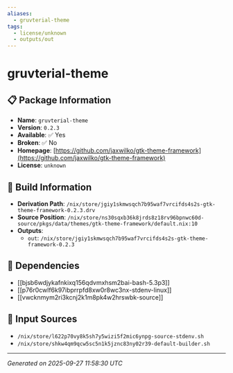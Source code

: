 ```yaml
---
aliases:
  - gruvterial-theme
tags:
  - license/unknown
  - outputs/out
---
```


# gruvterial-theme

## 📋 Package Information

- **Name**: `gruvterial-theme`
- **Version**: `0.2.3`
- **Available**: ✅ Yes
- **Broken**: ✅ No
- **Homepage**: [https://github.com/jaxwilko/gtk-theme-framework](https://github.com/jaxwilko/gtk-theme-framework)
- **License**: `unknown`

## 🔧 Build Information

- **Derivation Path**: `/nix/store/jgiy1skmwsqch7b95waf7vrcifds4s2s-gtk-theme-framework-0.2.3.drv`
- **Source Position**: `/nix/store/ns30sqxb36k8jrds8z18rv96bpnwc60d-source/pkgs/data/themes/gtk-theme-framework/default.nix:10`
- **Outputs**:
  - `out`:  `/nix/store/jgiy1skmwsqch7b95waf7vrcifds4s2s-gtk-theme-framework-0.2.3`

## 🔗 Dependencies

- [[bjsb6wdjykafnkixq156qdvmxhsm2bai-bash-5.3p3]]
- [[p76r0cwlf6k97ibprrpfd8xw0r8wc3nx-stdenv-linux]]
- [[vwcknmym2ri3kcnj2k1m8pk4w2hrswbk-source]]

## 📁 Input Sources

- `/nix/store/l622p70vy8k5sh7y5wizi5f2mic6ynpg-source-stdenv.sh`
- `/nix/store/shkw4qm9qcw5sc5n1k5jznc83ny02r39-default-builder.sh`

---
*Generated on 2025-09-27 11:58:30 UTC*
